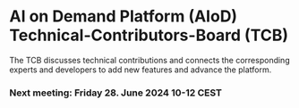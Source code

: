 # AI on Demand Platform (AIoD) Technical-Contributors-Board (TCB) 

The TCB discusses technical contributions and connects the corresponding experts and developers to add new features and advance the platform.

### Next meeting: Friday 28. June 2024 10-12 CEST


